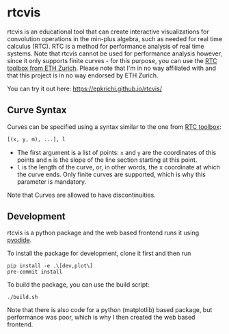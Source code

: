 # rtcvis

rtcvis is an educational tool that can create interactive visualizations for convolution operations in the min-plus algebra, such as needed for real time calculus (RTC). RTC is a method for performance analysis of real time systems. Note that rtcvis cannot be used for performance analysis however, since it only supports finite curves - for this purpose, you can use the [RTC toolbox from ETH Zurich](https://www.mpa.ethz.ch/). Please note that I'm in no way affiliated with and that this project is in no way endorsed by ETH Zurich.

You can try it out here: https://epkrichi.github.io/rtcvis/

## Curve Syntax

Curves can be specified using a syntax similar to the one from [RTC toolbox](https://www.mpa.ethz.ch/):

```python
[(x, y, m), ...], l
```

- The first argument is a list of points: `x` and `y` are the coordinates of this points and `m` is the slope of the line section starting at this point.
- `l` is the length of the curve, or, in other words, the x coordinate at which the curve ends. Only finite curves are supported, which is why this parameter is mandatory.

Note that Curves are allowed to have discontinuities.

## Development

rtcvis is a python package and the web based frontend runs it using [pyodide](https://pyodide.org/en/stable/).

To install the package for development, clone it first and then run

```shell
pip install -e .\[dev,plot\]
pre-commit install
```

To build the package, you can use the build script:

```shell
./build.sh
```

Note that there is also code for a python (matplotlib) based package, but performance was poor, which is why I then created the web based frontend.

